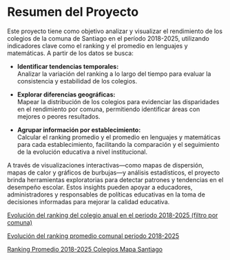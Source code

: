 # Resumen del Proyecto

Este proyecto tiene como objetivo analizar y visualizar el rendimiento de los colegios de la comuna de Santiago en el período 2018-2025, utilizando indicadores clave como el ranking y el promedio en lenguajes y matemáticas. A partir de los datos se busca:

- **Identificar tendencias temporales:**  
  Analizar la variación del ranking a lo largo del tiempo para evaluar la consistencia y estabilidad de los colegios.

- **Explorar diferencias geográficas:**  
  Mapear la distribución de los colegios para evidenciar las disparidades en el rendimiento por comuna, permitiendo identificar áreas con mejores o peores resultados.

- **Agrupar información por establecimiento:**  
  Calcular el ranking promedio y el promedio en lenguajes y matemáticas para cada establecimiento, facilitando la comparación y el seguimiento de la evolución educativa a nivel institucional.

A través de visualizaciones interactivas—como mapas de dispersión, mapas de calor y gráficos de burbujas—y análisis estadísticos, el proyecto brinda herramientas exploratorias para detectar patrones y tendencias en el desempeño escolar. Estos insights pueden apoyar a educadores, administradores y responsables de políticas educativas en la toma de decisiones informadas para mejorar la calidad educativa.

[Evolución del ranking del colegio anual en el periodo 2018-2025 (filtro por comuna)](https://fcolper.github.io/RANKING-COLEGIOS-SANTIAGO/evolucion_ranking_establecimiento.html)

[Evolución del ranking promedio comunal periodo 2018-2025](https://fcolper.github.io/RANKING-COLEGIOS-SANTIAGO/evolucion_puntaje_promedio_comuna.html)

[Ranking Promedio 2018-2025 Colegios Mapa Santiago](https://fcolper.github.io/RANKING-COLEGIOS-SANTIAGO/ranking_colegios_2018_2025.html)

